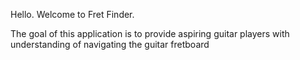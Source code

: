 Hello. Welcome to Fret Finder.

The goal of this application is to provide aspiring guitar players with understanding of navigating the guitar fretboard